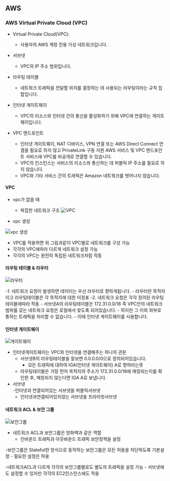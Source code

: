 ## AWS
### AWS Virtual Private Cloud (VPC)
- Virtual Private Cloud(VPC):
	-  사용자의 AWS 계정 전용 가상 네트워크입니다.

- 서브넷 
	- VPC의 IP 주소 범위입니다.

- 라우팅 테이블 
	- 네트워크 트래픽을 전달할 위치를 결정하는 데 사용되는 라우팅이라는 규칙 집합입니다.

- 인터넷 게이트웨이 
	- VPC의 리소스와 인터넷 간의 통신을 활성화하기 위해 VPC에 연결하는 게이트웨이입니다.

- VPC 엔드포인트 
	- 인터넷 게이트웨이, NAT 디바이스, VPN 연결 또는 AWS Direct Connect 연결을 필요로 하지 않고 PrivateLink 구동 지원 AWS 서비스 및 VPC 엔드포인트 서비스에 VPC를 비공개로 연결할 수 있습니다.
	- VPC의 인스턴스는 서비스의 리소스와 통신하는 데 퍼블릭 IP 주소를 필요로 하지 않습니다. 
	- VPC와 기타 서비스 간의 트래픽은 Amazon 네트워크를 벗어나지 않습니다.

#### VPC 
- vpc가 없을 때
	- 복잡한 네트워크 구조 
![VPC](https://miro.medium.com/max/1050/1*hZGJeN-4F6fLtus5XBJC_w.png)



- vpc 생성  

![vpc 생성](https://miro.medium.com/max/1050/1*Ehn4uEQMtbmdPsU6MxVc3Q.png)  

- VPC를 적용하면 위 그림과같이 VPC별로 네트워크를 구성 가능
- 각각의 VPC에따라 다르게 네트워크 설정 가능 
- 각각의 VPC는 완전히 독립된 네트워크처럼 작동

#### 라우팅 테이블 & 라우터  

![라우터](https://miro.medium.com/max/1350/1*C_j93s0KB4JwfLgck5YFug.png)

-1. 네트워크 요청이 발생하면 데이터는 우선 라우터로 향하게됩니다. 
	- 라우터란 목적지이고 라우팅테이블은 각 목적지에 대한 이정표
-2. 네트워크 요청은 각각 정의된 라우팅테이블에따라 작동
	- 서브넷A의 라우팅테이블은 172.31.0.0/16 즉 VPC안의 네트워크 범위를 갖는 네트워크 요청은 로컬에서 찾도록 되어있습니다. 
	- 하지만 그 이외 외부로 통하는 트래픽을 처리할 수 없습니다.
	- 이때 인터넷 게이트웨이를 사용합니다.

#### 인터넷 게이트웨이  

![게이트웨이](https://miro.medium.com/max/1350/1*I_3RxWyOPMj9lQs1xhEebg.png)
- 인터넷게이트웨이는 VPC와 인터넷을 연결해주는 하나의 관문
	- 서브넷B의 라우팅테이블을 잘보면 0.0.0.0/0으로 정의되어있습니다. 
		- 모든 트래픽에 대하여 IGA(인터넷 게이트웨이) A로 향하라는뜻
	- 라우팅테이블은 가장 먼저 목적지의 주소가 172.31.0.0/16에 매칭되는지를 확인한 후, 매칭되지 않는다면 IGA A로 보냅니다.
- 서브넷	
	-인터넷과 연결되어있는 서브넷을 퍼블릭서브넷
	- 인터넷과연결되어있지않는 서브넷을 프라이빗서브넷

#### 네트워크 ACL & 보안 그룹  

![보안그룹](https://miro.medium.com/max/945/1*hyUQHofL7FkFtJ3FnZ1IJA.png)
- 네트워크 ACL과 보안그룹은 방화벽과 같은 역할
	- 인바운드 트래픽과 아웃바운드 트래픽 보안정책을 설정

-보안그룹은 Stateful한 방식으로 동작하는 보안그룹은 모든 허용을 차단하도록 기본설정
	- 필요한 설정은 허용

-네트워크ACL과 다르게 각각의 보안그룹별로도 별도의 트래픽을 설정 가능
	- 서브넷에도 설정할 수 있지만 각각의 EC2인스턴스에도 적용

